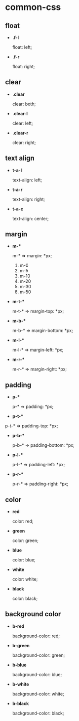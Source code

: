 common-css
==========

## float

* **.f-l**

  float: left;

* **.f-r**

  float: right;

## clear

* **.clear**

  clear: both;  

* **.clear-l**

  clear: left;  

* **.clear-r**

  clear: right; 

## text align

* **t-a-l**

  text-align: left;

* **t-a-r**

  text-align: right;

* **t-a-c**

  text-align: center;

## margin

* __m-\*__
  
  m-\* => margin: \*px;

  1. m-0
  2. m-5
  3. m-10
  4. m-20
  5. m-30
  6. m-50

* __m-t-\*__

  m-t-\* => margin-top: \*px;

* __m-b-\*__

  m-b-\* => margin-bottom: \*px;

* __m-l-\*__

  m-l-\* => margin-left: \*px;

* __m-r-\*__

  m-r-\* => margin-right: \*px;  

## padding

* __p-\*__

  p-\* => padding: \*px;

* __p-t-\*__

 p-t-\* => padding-top: \*px;

* __p-b-\*__

  p-b-\* => padding-bottom: \*px;

* __p-l-\*__

  p-l-\* => padding-left: \*px;

* __p-r-\*__

  p-r-\* => padding-right: \*px;

## color

* __red__
  
  color: red;

* __green__
  
  color: green;

* __blue__

  color: blue;

* __white__
  
  color: white;

* __black__

  color: black;

## background color

* __b-red__
  
  background-color: red;

* __b-green__
  
  background-color: green;

* __b-blue__

  background-color: blue;

* __b-white__
  
  background-color: white;

* __b-black__

  background-color: black;


